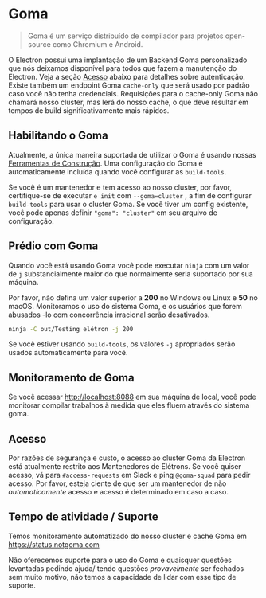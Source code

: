 # Goma

> Goma é um serviço distribuído de compilador para projetos open-source como Chromium e Android.

O Electron possui uma implantação de um Backend Goma personalizado que nós deixamos disponível para todos que fazem a manutenção do Electron.  Veja a seção [Acesso](#access) abaixo para detalhes sobre autenticação.  Existe também um endpoint Goma `cache-only` que será usado por padrão caso você não tenha credenciais.  Requisições para o cache-only Goma não chamará nosso cluster, mas lerá do nosso cache, o que deve resultar em tempos de build significativamente mais rápidos.

## Habilitando o Goma

Atualmente, a única maneira suportada de utilizar o Goma é usando nossas [Ferramentas de Construção](https://github.com/electron/build-tools). Uma configuração do Goma é automaticamente incluída quando você configurar as `build-tools`.

Se você é um mantenedor e tem acesso ao nosso cluster, por favor, certifique-se de executar `e init` com `--goma=cluster` , a fim de configurar `build-tools` para usar o cluster Goma.  Se você tiver um config existente, você pode apenas definir `"goma": "cluster"` em seu arquivo de configuração.

## Prédio com Goma

Quando você está usando Goma você pode executar `ninja` com um valor de `j` substancialmente maior do que normalmente seria suportado por sua máquina.

Por favor, não defina um valor superior a **200** no Windows ou Linux e **50** no macOS. Monitoramos o uso do sistema Goma, e os usuários que forem abusados -lo com concorrência irracional serão desativados.

```bash
ninja -C out/Testing elétron -j 200
```

Se você estiver usando `build-tools`, os valores `-j` apropriados serão usados automaticamente para você.

## Monitoramento de Goma

Se você acessar [http://localhost:8088](http://localhost:8088) em sua máquina de local, você pode monitorar compilar trabalhos à medida que eles fluem através do sistema goma.

## Acesso

Por razões de segurança e custo, o acesso ao cluster Goma da Electron está atualmente restrito aos Mantenedores de Elétrons.  Se você quiser acesso, vá para `#access-requests` em Slack e ping `@goma-squad` para pedir acesso.  Por favor, esteja ciente de que ser um mantenedor de não *automaticamente* acesso e acesso é determinado em caso a caso.

## Tempo de atividade / Suporte

Temos monitoramento automatizado do nosso cluster e cache Goma em https://status.notgoma.com

Não oferecemos suporte para o uso do Goma e quaisquer questões levantadas pedindo ajuda/ tendo questões _provavelmente_ ser fechados sem muito motivo, não temos a capacidade de lidar com esse tipo de suporte.
